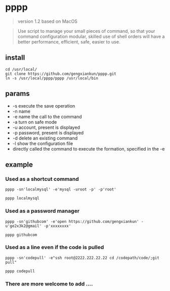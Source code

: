 # pppp

> version 1.2 based on MacOS

> Use script to manage your small pieces of command, so that your command configuration modular, skilled use of shell orders will have a better performance, efficient, safe, easier to use.


## install
	cd /usr/local/
	git clone https://github.com/gengxiankun/pppp.git
	ln -s /usr/local/pppp/pppp /usr/local/bin

## params
- -s execute the save operation
- -n name
- -e name the call to the command
- -a  turn on safe mode
- -u account, present is displayed
- -p password, present is displayed
- -d delete an existing command
- -l show the configuration file
- directly called the command to execute the formation, specified in the -e

## example

### Used as a shortcut command
`pppp -sn'localmysql' -e'mysql -uroot -p' -p'root'`

`pppp localmysql`

### Used as a password manager
`pppp -sn'githubcom' -e'open https://github.com/gengxiankun' -u'ge2x3k2@gmail' -p'xxxxxxxx'`

`pppp githubcom`

### Used as a line even if the code is pulled
`pppp -sn'codepull' -e"ssh root@2222.222.22.22 cd /codepath/code/;git pull"`

`pppp codepull`

### There are more welcome to add ….
